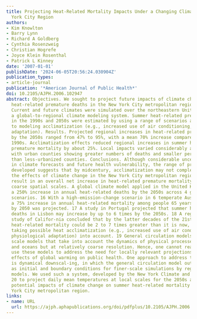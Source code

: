 ```yaml
---
title: Projecting Heat-Related Mortality Impacts Under a Changing Climate in the New
  York City Region
authors:
- Kim Knowlton
- Barry Lynn
- Richard A Goldberg
- Cynthia Rosenzweig
- Christian Hogrefe
- Joyce Klein Rosenthal
- Patrick L Kinney
date: '2007-01-01'
publishDate: '2024-06-05T20:56:24.030904Z'
publication_types:
- article-journal
publication: '*American Journal of Public Health*'
doi: 10.2105/AJPH.2006.102947
abstract: Objectives. We sought to project future impacts of climate change on summer
  heat-related premature deaths in the New York City metropolitan region. Methods.
  Current and future climates were simulated over the northeastern United States with
  a global-to-regional climate modeling system. Summer heat-related premature deaths
  in the 1990s and 2050s were estimated by using a range of scenarios and approaches
  to modeling acclimatization (e.g., increased use of air conditioning, gradual physiological
  adaptation). Results. Projected regional increases in heat-related premature mortality
  by the 2050s ranged from 47% to 95%, with a mean 70% increase compared with the
  1990s. Acclimatization effects reduced regional increases in summer heat-related
  premature mortality by about 25%. Local impacts varied considerably across the region,
  with urban counties showing greater numbers of deaths and smaller percentage increases
  than less-urbanized counties. Conclusions. Although considerable uncertainty exists
  in climate forecasts and future health vulnerability, the range of projections we
  developed suggests that by midcentury, acclimatization may not completely mitigate
  the effects of climate change in the New York City metropolitan region, which would
  result in an overall net increase in heat-related premature mortality. relatively
  coarse spatial scales. A global climate model applied in the United Kingdom projected
  a 250% increase in annual heat-related deaths by the 2050s across 4 greenhouse gas
  scenarios. 16 With a high-emission-change scenario in 6 temperate Australian cities,
  a 75% increase in annual heat-related mortality among people 65 years and older
  by 2050 was projected. 17 A study in Portugal projected that summer heat-related
  deaths in Lisbon may increase by up to 6 times by the 2050s. 18 A regional impacts
  study of Califor-nia concluded that by the latter decades of the 21st century, summer
  heat-related mortality could be 2 to 7 times greater than it is now, even after
  taking possible heat acclimatization (e.g., increased use of air conditioning, gradual
  physiological adaptation) into account. 19 General circulation models are global
  scale models that take into account the dynamics of physical processes in the atmosphere
  and oceans but at relatively coarse resolution. Hence, one cannot realistically
  use these models to address the need for locally relevant projections of the potential
  effects of global warming on public health. One approach to address this limitation
  is dynamical downscal-ing, in which the general circulation model outputs are used
  as initial and boundary conditions for finer-scale simulations by regional climate
  models. We used such a system, developed by the New York Climate and Health Project,
  20 to project daily mean temperatures at local scales for the 2050s and to evaluate
  potential impacts of climate change on summer heat-related mortality in the New
  York City metropolitan region.
links:
- name: URL
  url: https://ajph.aphapublications.org/doi/pdfplus/10.2105/AJPH.2006.102947
---
```

